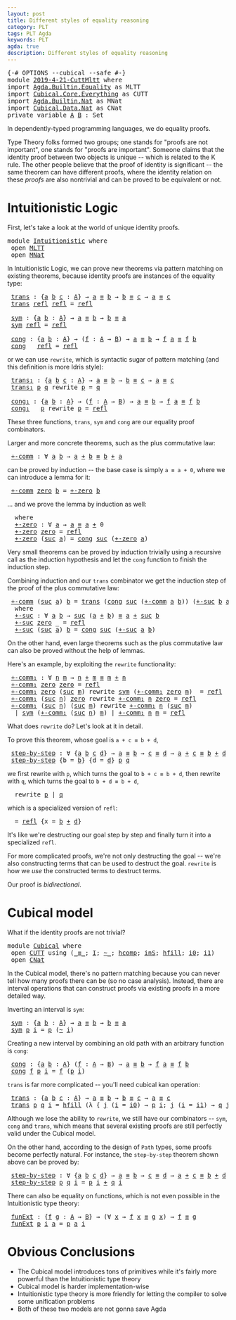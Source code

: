 ```yaml
---
layout: post
title: Different styles of equality reasoning
category: PLT
tags: PLT Agda
keywords: PLT
agda: true
description: Different styles of equality reasoning
---
```


<pre class="Agda"><a id="179" class="Symbol">{-#</a> <a id="183" class="Keyword">OPTIONS</a> <a id="191" class="Pragma">--cubical</a> <a id="201" class="Pragma">--safe</a> <a id="208" class="Symbol">#-}</a>
<a id="212" class="Keyword">module</a> <a id="219" href="" class="Module">2019-4-21-CuttMltt</a> <a id="238" class="Keyword">where</a>
<a id="244" class="Keyword">import</a> <a id="251" href="/lagda/Agda.Builtin.Equality.html" class="Module">Agda.Builtin.Equality</a> <a id="273" class="Symbol">as</a> <a id="276" class="Module">MLTT</a>
<a id="281" class="Keyword">import</a> <a id="288" href="/lagda/Cubical.Core.Everything.html" class="Module">Cubical.Core.Everything</a> <a id="312" class="Symbol">as</a> <a id="315" class="Module">CUTT</a>
<a id="320" class="Keyword">import</a> <a id="327" href="/lagda/Agda.Builtin.Nat.html" class="Module">Agda.Builtin.Nat</a> <a id="344" class="Symbol">as</a> <a id="347" class="Module">MNat</a>
<a id="352" class="Keyword">import</a> <a id="359" href="/lagda/Cubical.Data.Nat.html" class="Module">Cubical.Data.Nat</a> <a id="376" class="Symbol">as</a> <a id="379" class="Module">CNat</a>
<a id="384" class="Keyword">private</a> <a id="392" class="Keyword">variable</a> <a id="401" href="#401" class="Generalizable">A</a> <a id="403" href="#403" class="Generalizable">B</a> <a id="405" class="Symbol">:</a> <a id="407" class="PrimitiveType">Set</a>
</pre>
In dependently-typed programming languages, we do equality proofs.

Type Theory folks formed two groups; one stands for "proofs are not important",
one stands for "proofs are important".
Someone claims that the identity proof between two objects is unique -- which
is related to the K rule.
The other people believe that the proof of identity is significant -- the same
theorem can
have different proofs, where the identity relation on these *proofs* are also
nontrivial and can be proved to be equivalent or not.

# Intuitionistic Logic

First, let's take a look at the world of unique identity proofs.

<pre class="Agda"><a id="1025" class="Keyword">module</a> <a id="Intuitionistic"></a><a id="1032" href="#1032" class="Module">Intuitionistic</a> <a id="1047" class="Keyword">where</a>
 <a id="1054" class="Keyword">open</a> <a id="1059" href="/lagda/Agda.Builtin.Equality.html" class="Module">MLTT</a>
 <a id="1065" class="Keyword">open</a> <a id="1070" href="/lagda/Agda.Builtin.Nat.html" class="Module">MNat</a>
</pre>
In Intuitionistic Logic, we can prove new theorems via pattern matching on existing theorems,
because identity proofs are instances of the equality type:

<pre class="Agda"> <a id="Intuitionistic.trans"></a><a id="1240" href="#1240" class="Function">trans</a> <a id="1246" class="Symbol">:</a> <a id="1248" class="Symbol">{</a><a id="1249" href="#1249" class="Bound">a</a> <a id="1251" href="#1251" class="Bound">b</a> <a id="1253" href="#1253" class="Bound">c</a> <a id="1255" class="Symbol">:</a> <a id="1257" href="#401" class="Generalizable">A</a><a id="1258" class="Symbol">}</a> <a id="1260" class="Symbol">→</a> <a id="1262" href="#1249" class="Bound">a</a> <a id="1264" href="/lagda/Agda.Builtin.Equality.html#151" class="Datatype Operator">≡</a> <a id="1266" href="#1251" class="Bound">b</a> <a id="1268" class="Symbol">→</a> <a id="1270" href="#1251" class="Bound">b</a> <a id="1272" href="/lagda/Agda.Builtin.Equality.html#151" class="Datatype Operator">≡</a> <a id="1274" href="#1253" class="Bound">c</a> <a id="1276" class="Symbol">→</a> <a id="1278" href="#1249" class="Bound">a</a> <a id="1280" href="/lagda/Agda.Builtin.Equality.html#151" class="Datatype Operator">≡</a> <a id="1282" href="#1253" class="Bound">c</a>
 <a id="1285" href="#1240" class="Function">trans</a> <a id="1291" href="/lagda/Agda.Builtin.Equality.html#208" class="InductiveConstructor">refl</a> <a id="1296" href="/lagda/Agda.Builtin.Equality.html#208" class="InductiveConstructor">refl</a> <a id="1301" class="Symbol">=</a> <a id="1303" href="/lagda/Agda.Builtin.Equality.html#208" class="InductiveConstructor">refl</a>

 <a id="Intuitionistic.sym"></a><a id="1310" href="#1310" class="Function">sym</a> <a id="1314" class="Symbol">:</a> <a id="1316" class="Symbol">{</a><a id="1317" href="#1317" class="Bound">a</a> <a id="1319" href="#1319" class="Bound">b</a> <a id="1321" class="Symbol">:</a> <a id="1323" href="#401" class="Generalizable">A</a><a id="1324" class="Symbol">}</a> <a id="1326" class="Symbol">→</a> <a id="1328" href="#1317" class="Bound">a</a> <a id="1330" href="/lagda/Agda.Builtin.Equality.html#151" class="Datatype Operator">≡</a> <a id="1332" href="#1319" class="Bound">b</a> <a id="1334" class="Symbol">→</a> <a id="1336" href="#1319" class="Bound">b</a> <a id="1338" href="/lagda/Agda.Builtin.Equality.html#151" class="Datatype Operator">≡</a> <a id="1340" href="#1317" class="Bound">a</a>
 <a id="1343" href="#1310" class="Function">sym</a> <a id="1347" href="/lagda/Agda.Builtin.Equality.html#208" class="InductiveConstructor">refl</a> <a id="1352" class="Symbol">=</a> <a id="1354" href="/lagda/Agda.Builtin.Equality.html#208" class="InductiveConstructor">refl</a>

 <a id="Intuitionistic.cong"></a><a id="1361" href="#1361" class="Function">cong</a> <a id="1366" class="Symbol">:</a> <a id="1368" class="Symbol">{</a><a id="1369" href="#1369" class="Bound">a</a> <a id="1371" href="#1371" class="Bound">b</a> <a id="1373" class="Symbol">:</a> <a id="1375" href="#401" class="Generalizable">A</a><a id="1376" class="Symbol">}</a> <a id="1378" class="Symbol">→</a> <a id="1380" class="Symbol">(</a><a id="1381" href="#1381" class="Bound">f</a> <a id="1383" class="Symbol">:</a> <a id="1385" href="#401" class="Generalizable">A</a> <a id="1387" class="Symbol">→</a> <a id="1389" href="#403" class="Generalizable">B</a><a id="1390" class="Symbol">)</a> <a id="1392" class="Symbol">→</a> <a id="1394" href="#1369" class="Bound">a</a> <a id="1396" href="/lagda/Agda.Builtin.Equality.html#151" class="Datatype Operator">≡</a> <a id="1398" href="#1371" class="Bound">b</a> <a id="1400" class="Symbol">→</a> <a id="1402" href="#1381" class="Bound">f</a> <a id="1404" href="#1369" class="Bound">a</a> <a id="1406" href="/lagda/Agda.Builtin.Equality.html#151" class="Datatype Operator">≡</a> <a id="1408" href="#1381" class="Bound">f</a> <a id="1410" href="#1371" class="Bound">b</a>
 <a id="1413" href="#1361" class="Function">cong</a> <a id="1418" class="Symbol">_</a> <a id="1420" href="/lagda/Agda.Builtin.Equality.html#208" class="InductiveConstructor">refl</a> <a id="1425" class="Symbol">=</a> <a id="1427" href="/lagda/Agda.Builtin.Equality.html#208" class="InductiveConstructor">refl</a>
</pre>
or we can use `rewrite`, which is syntactic sugar of pattern matching
(and this definition is more Idris style):

<pre class="Agda"> <a id="Intuitionistic.trans₁"></a><a id="1556" href="#1556" class="Function">trans₁</a> <a id="1563" class="Symbol">:</a> <a id="1565" class="Symbol">{</a><a id="1566" href="#1566" class="Bound">a</a> <a id="1568" href="#1568" class="Bound">b</a> <a id="1570" href="#1570" class="Bound">c</a> <a id="1572" class="Symbol">:</a> <a id="1574" href="#401" class="Generalizable">A</a><a id="1575" class="Symbol">}</a> <a id="1577" class="Symbol">→</a> <a id="1579" href="#1566" class="Bound">a</a> <a id="1581" href="/lagda/Agda.Builtin.Equality.html#151" class="Datatype Operator">≡</a> <a id="1583" href="#1568" class="Bound">b</a> <a id="1585" class="Symbol">→</a> <a id="1587" href="#1568" class="Bound">b</a> <a id="1589" href="/lagda/Agda.Builtin.Equality.html#151" class="Datatype Operator">≡</a> <a id="1591" href="#1570" class="Bound">c</a> <a id="1593" class="Symbol">→</a> <a id="1595" href="#1566" class="Bound">a</a> <a id="1597" href="/lagda/Agda.Builtin.Equality.html#151" class="Datatype Operator">≡</a> <a id="1599" href="#1570" class="Bound">c</a>
 <a id="1602" href="#1556" class="Function">trans₁</a> <a id="1609" href="#1609" class="Bound">p</a> <a id="1611" href="#1611" class="Bound">q</a> <a id="1613" class="Keyword">rewrite</a> <a id="1621" href="#1609" class="Bound">p</a> <a id="1623" class="Symbol">=</a> <a id="1625" href="#1611" class="Bound">q</a>

 <a id="Intuitionistic.cong₁"></a><a id="1629" href="#1629" class="Function">cong₁</a> <a id="1635" class="Symbol">:</a> <a id="1637" class="Symbol">{</a><a id="1638" href="#1638" class="Bound">a</a> <a id="1640" href="#1640" class="Bound">b</a> <a id="1642" class="Symbol">:</a> <a id="1644" href="#401" class="Generalizable">A</a><a id="1645" class="Symbol">}</a> <a id="1647" class="Symbol">→</a> <a id="1649" class="Symbol">(</a><a id="1650" href="#1650" class="Bound">f</a> <a id="1652" class="Symbol">:</a> <a id="1654" href="#401" class="Generalizable">A</a> <a id="1656" class="Symbol">→</a> <a id="1658" href="#403" class="Generalizable">B</a><a id="1659" class="Symbol">)</a> <a id="1661" class="Symbol">→</a> <a id="1663" href="#1638" class="Bound">a</a> <a id="1665" href="/lagda/Agda.Builtin.Equality.html#151" class="Datatype Operator">≡</a> <a id="1667" href="#1640" class="Bound">b</a> <a id="1669" class="Symbol">→</a> <a id="1671" href="#1650" class="Bound">f</a> <a id="1673" href="#1638" class="Bound">a</a> <a id="1675" href="/lagda/Agda.Builtin.Equality.html#151" class="Datatype Operator">≡</a> <a id="1677" href="#1650" class="Bound">f</a> <a id="1679" href="#1640" class="Bound">b</a>
 <a id="1682" href="#1629" class="Function">cong₁</a> <a id="1688" class="Symbol">_</a> <a id="1690" href="#1690" class="Bound">p</a> <a id="1692" class="Keyword">rewrite</a> <a id="1700" href="#1690" class="Bound">p</a> <a id="1702" class="Symbol">=</a> <a id="1704" href="/lagda/Agda.Builtin.Equality.html#208" class="InductiveConstructor">refl</a>
</pre>
These three functions, `trans`, `sym` and `cong` are our equality proof
combinators.

Larger and more concrete theorems, such as the plus commutative law:

<pre class="Agda"> <a id="Intuitionistic.+-comm"></a><a id="1875" href="#1875" class="Function">+-comm</a> <a id="1882" class="Symbol">:</a> <a id="1884" class="Symbol">∀</a> <a id="1886" href="#1886" class="Bound">a</a> <a id="1888" href="#1888" class="Bound">b</a> <a id="1890" class="Symbol">→</a> <a id="1892" href="#1886" class="Bound">a</a> <a id="1894" href="/lagda/Agda.Builtin.Nat.html#325" class="Primitive Operator">+</a> <a id="1896" href="#1888" class="Bound">b</a> <a id="1898" href="/lagda/Agda.Builtin.Equality.html#151" class="Datatype Operator">≡</a> <a id="1900" href="#1888" class="Bound">b</a> <a id="1902" href="/lagda/Agda.Builtin.Nat.html#325" class="Primitive Operator">+</a> <a id="1904" href="#1886" class="Bound">a</a>
</pre>
can be proved by induction -- the base case is simply `a ≡ a + 0`,
where we can introduce a lemma for it:

<pre class="Agda"> <a id="2023" href="#1875" class="Function">+-comm</a> <a id="2030" href="/lagda/Agda.Builtin.Nat.html#210" class="InductiveConstructor">zero</a> <a id="2035" href="#2035" class="Bound">b</a> <a id="2037" class="Symbol">=</a> <a id="2039" href="#2117" class="Function">+-zero</a> <a id="2046" href="#2035" class="Bound">b</a>
</pre>
... and we prove the lemma by induction as well:

<pre class="Agda">  <a id="2109" class="Keyword">where</a>
  <a id="2117" href="#2117" class="Function">+-zero</a> <a id="2124" class="Symbol">:</a> <a id="2126" class="Symbol">∀</a> <a id="2128" href="#2128" class="Bound">a</a> <a id="2130" class="Symbol">→</a> <a id="2132" href="#2128" class="Bound">a</a> <a id="2134" href="/lagda/Agda.Builtin.Equality.html#151" class="Datatype Operator">≡</a> <a id="2136" href="#2128" class="Bound">a</a> <a id="2138" href="/lagda/Agda.Builtin.Nat.html#325" class="Primitive Operator">+</a> <a id="2140" class="Number">0</a>
  <a id="2144" href="#2117" class="Function">+-zero</a> <a id="2151" href="/lagda/Agda.Builtin.Nat.html#210" class="InductiveConstructor">zero</a> <a id="2156" class="Symbol">=</a> <a id="2158" href="/lagda/Agda.Builtin.Equality.html#208" class="InductiveConstructor">refl</a>
  <a id="2165" href="#2117" class="Function">+-zero</a> <a id="2172" class="Symbol">(</a><a id="2173" href="/lagda/Agda.Builtin.Nat.html#223" class="InductiveConstructor">suc</a> <a id="2177" href="#2177" class="Bound">a</a><a id="2178" class="Symbol">)</a> <a id="2180" class="Symbol">=</a> <a id="2182" href="#1361" class="Function">cong</a> <a id="2187" href="/lagda/Agda.Builtin.Nat.html#223" class="InductiveConstructor">suc</a> <a id="2191" class="Symbol">(</a><a id="2192" href="#2117" class="Function">+-zero</a> <a id="2199" href="#2177" class="Bound">a</a><a id="2200" class="Symbol">)</a>
</pre>
Very small theorems can be proved by induction trivially using
a recursive call as the induction hypothesis and let the `cong`
function to finish the induction step.

Combining induction and our `trans` combinator we get the induction
step of the proof of the plus commutative law:

<pre class="Agda"> <a id="2495" href="#1875" class="Function">+-comm</a> <a id="2502" class="Symbol">(</a><a id="2503" href="/lagda/Agda.Builtin.Nat.html#223" class="InductiveConstructor">suc</a> <a id="2507" href="#2507" class="Bound">a</a><a id="2508" class="Symbol">)</a> <a id="2510" href="#2510" class="Bound">b</a> <a id="2512" class="Symbol">=</a> <a id="2514" href="#1240" class="Function">trans</a> <a id="2520" class="Symbol">(</a><a id="2521" href="#1361" class="Function">cong</a> <a id="2526" href="/lagda/Agda.Builtin.Nat.html#223" class="InductiveConstructor">suc</a> <a id="2530" class="Symbol">(</a><a id="2531" href="#1875" class="Function">+-comm</a> <a id="2538" href="#2507" class="Bound">a</a> <a id="2540" href="#2510" class="Bound">b</a><a id="2541" class="Symbol">))</a> <a id="2544" class="Symbol">(</a><a id="2545" href="#2566" class="Function">+-suc</a> <a id="2551" href="#2510" class="Bound">b</a> <a id="2553" href="#2507" class="Bound">a</a><a id="2554" class="Symbol">)</a>
  <a id="2558" class="Keyword">where</a>
  <a id="2566" href="#2566" class="Function">+-suc</a> <a id="2572" class="Symbol">:</a> <a id="2574" class="Symbol">∀</a> <a id="2576" href="#2576" class="Bound">a</a> <a id="2578" href="#2578" class="Bound">b</a> <a id="2580" class="Symbol">→</a> <a id="2582" href="/lagda/Agda.Builtin.Nat.html#223" class="InductiveConstructor">suc</a> <a id="2586" class="Symbol">(</a><a id="2587" href="#2576" class="Bound">a</a> <a id="2589" href="/lagda/Agda.Builtin.Nat.html#325" class="Primitive Operator">+</a> <a id="2591" href="#2578" class="Bound">b</a><a id="2592" class="Symbol">)</a> <a id="2594" href="/lagda/Agda.Builtin.Equality.html#151" class="Datatype Operator">≡</a> <a id="2596" href="#2576" class="Bound">a</a> <a id="2598" href="/lagda/Agda.Builtin.Nat.html#325" class="Primitive Operator">+</a> <a id="2600" href="/lagda/Agda.Builtin.Nat.html#223" class="InductiveConstructor">suc</a> <a id="2604" href="#2578" class="Bound">b</a>
  <a id="2608" href="#2566" class="Function">+-suc</a> <a id="2614" href="/lagda/Agda.Builtin.Nat.html#210" class="InductiveConstructor">zero</a> <a id="2619" class="Symbol">_</a> <a id="2621" class="Symbol">=</a> <a id="2623" href="/lagda/Agda.Builtin.Equality.html#208" class="InductiveConstructor">refl</a>
  <a id="2630" href="#2566" class="Function">+-suc</a> <a id="2636" class="Symbol">(</a><a id="2637" href="/lagda/Agda.Builtin.Nat.html#223" class="InductiveConstructor">suc</a> <a id="2641" href="#2641" class="Bound">a</a><a id="2642" class="Symbol">)</a> <a id="2644" href="#2644" class="Bound">b</a> <a id="2646" class="Symbol">=</a> <a id="2648" href="#1361" class="Function">cong</a> <a id="2653" href="/lagda/Agda.Builtin.Nat.html#223" class="InductiveConstructor">suc</a> <a id="2657" class="Symbol">(</a><a id="2658" href="#2566" class="Function">+-suc</a> <a id="2664" href="#2641" class="Bound">a</a> <a id="2666" href="#2644" class="Bound">b</a><a id="2667" class="Symbol">)</a>
</pre>
On the other hand, even large theorems such as the plus commutative law
can also be proved without the help of lemmas.

Here's an example, by exploiting the `rewrite` functionality:

<pre class="Agda"> <a id="Intuitionistic.+-comm₁"></a><a id="2862" href="#2862" class="Function">+-comm₁</a> <a id="2870" class="Symbol">:</a> <a id="2872" class="Symbol">∀</a> <a id="2874" href="#2874" class="Bound">n</a> <a id="2876" href="#2876" class="Bound">m</a> <a id="2878" class="Symbol">→</a> <a id="2880" href="#2874" class="Bound">n</a> <a id="2882" href="/lagda/Agda.Builtin.Nat.html#325" class="Primitive Operator">+</a> <a id="2884" href="#2876" class="Bound">m</a> <a id="2886" href="/lagda/Agda.Builtin.Equality.html#151" class="Datatype Operator">≡</a> <a id="2888" href="#2876" class="Bound">m</a> <a id="2890" href="/lagda/Agda.Builtin.Nat.html#325" class="Primitive Operator">+</a> <a id="2892" href="#2874" class="Bound">n</a>
 <a id="2895" href="#2862" class="Function">+-comm₁</a> <a id="2903" href="/lagda/Agda.Builtin.Nat.html#210" class="InductiveConstructor">zero</a> <a id="2908" href="/lagda/Agda.Builtin.Nat.html#210" class="InductiveConstructor">zero</a> <a id="2913" class="Symbol">=</a> <a id="2915" href="/lagda/Agda.Builtin.Equality.html#208" class="InductiveConstructor">refl</a>
 <a id="2921" href="#2862" class="Function">+-comm₁</a> <a id="2929" href="/lagda/Agda.Builtin.Nat.html#210" class="InductiveConstructor">zero</a> <a id="2934" class="Symbol">(</a><a id="2935" href="/lagda/Agda.Builtin.Nat.html#223" class="InductiveConstructor">suc</a> <a id="2939" href="#2939" class="Bound">m</a><a id="2940" class="Symbol">)</a> <a id="2942" class="Keyword">rewrite</a> <a id="2950" href="#1310" class="Function">sym</a> <a id="2954" class="Symbol">(</a><a id="2955" href="#2862" class="Function">+-comm₁</a> <a id="2963" href="/lagda/Agda.Builtin.Nat.html#210" class="InductiveConstructor">zero</a> <a id="2968" href="#2939" class="Bound">m</a><a id="2969" class="Symbol">)</a>  <a id="2972" class="Symbol">=</a> <a id="2974" href="/lagda/Agda.Builtin.Equality.html#208" class="InductiveConstructor">refl</a>
 <a id="2980" href="#2862" class="Function">+-comm₁</a> <a id="2988" class="Symbol">(</a><a id="2989" href="/lagda/Agda.Builtin.Nat.html#223" class="InductiveConstructor">suc</a> <a id="2993" href="#2993" class="Bound">n</a><a id="2994" class="Symbol">)</a> <a id="2996" href="/lagda/Agda.Builtin.Nat.html#210" class="InductiveConstructor">zero</a> <a id="3001" class="Keyword">rewrite</a> <a id="3009" href="#2862" class="Function">+-comm₁</a> <a id="3017" href="#2993" class="Bound">n</a> <a id="3019" href="/lagda/Agda.Builtin.Nat.html#210" class="InductiveConstructor">zero</a> <a id="3024" class="Symbol">=</a> <a id="3026" href="/lagda/Agda.Builtin.Equality.html#208" class="InductiveConstructor">refl</a>
 <a id="3032" href="#2862" class="Function">+-comm₁</a> <a id="3040" class="Symbol">(</a><a id="3041" href="/lagda/Agda.Builtin.Nat.html#223" class="InductiveConstructor">suc</a> <a id="3045" href="#3045" class="Bound">n</a><a id="3046" class="Symbol">)</a> <a id="3048" class="Symbol">(</a><a id="3049" href="/lagda/Agda.Builtin.Nat.html#223" class="InductiveConstructor">suc</a> <a id="3053" href="#3053" class="Bound">m</a><a id="3054" class="Symbol">)</a> <a id="3056" class="Keyword">rewrite</a> <a id="3064" href="#2862" class="Function">+-comm₁</a> <a id="3072" href="#3045" class="Bound">n</a> <a id="3074" class="Symbol">(</a><a id="3075" href="/lagda/Agda.Builtin.Nat.html#223" class="InductiveConstructor">suc</a> <a id="3079" href="#3053" class="Bound">m</a><a id="3080" class="Symbol">)</a>
  <a id="3084" class="Symbol">|</a> <a id="3086" href="#1310" class="Function">sym</a> <a id="3090" class="Symbol">(</a><a id="3091" href="#2862" class="Function">+-comm₁</a> <a id="3099" class="Symbol">(</a><a id="3100" href="/lagda/Agda.Builtin.Nat.html#223" class="InductiveConstructor">suc</a> <a id="3104" href="#3045" class="Bound">n</a><a id="3105" class="Symbol">)</a> <a id="3107" href="#3053" class="Bound">m</a><a id="3108" class="Symbol">)</a> <a id="3110" class="Symbol">|</a> <a id="3112" href="#2862" class="Function">+-comm₁</a> <a id="3120" href="#3045" class="Bound">n</a> <a id="3122" href="#3053" class="Bound">m</a> <a id="3124" class="Symbol">=</a> <a id="3126" href="/lagda/Agda.Builtin.Equality.html#208" class="InductiveConstructor">refl</a>
</pre>
What does `rewrite` do?
Let's look at it in detail.

To prove this theorem, whose goal is `a + c ≡ b + d`,

<pre class="Agda"> <a id="Intuitionistic.step-by-step"></a><a id="3249" href="#3249" class="Function">step-by-step</a> <a id="3262" class="Symbol">:</a> <a id="3264" class="Symbol">∀</a> <a id="3266" class="Symbol">{</a><a id="3267" href="#3267" class="Bound">a</a> <a id="3269" href="#3269" class="Bound">b</a> <a id="3271" href="#3271" class="Bound">c</a> <a id="3273" href="#3273" class="Bound">d</a><a id="3274" class="Symbol">}</a> <a id="3276" class="Symbol">→</a> <a id="3278" href="#3267" class="Bound">a</a> <a id="3280" href="/lagda/Agda.Builtin.Equality.html#151" class="Datatype Operator">≡</a> <a id="3282" href="#3269" class="Bound">b</a> <a id="3284" class="Symbol">→</a> <a id="3286" href="#3271" class="Bound">c</a> <a id="3288" href="/lagda/Agda.Builtin.Equality.html#151" class="Datatype Operator">≡</a> <a id="3290" href="#3273" class="Bound">d</a> <a id="3292" class="Symbol">→</a> <a id="3294" href="#3267" class="Bound">a</a> <a id="3296" href="/lagda/Agda.Builtin.Nat.html#325" class="Primitive Operator">+</a> <a id="3298" href="#3271" class="Bound">c</a> <a id="3300" href="/lagda/Agda.Builtin.Equality.html#151" class="Datatype Operator">≡</a> <a id="3302" href="#3269" class="Bound">b</a> <a id="3304" href="/lagda/Agda.Builtin.Nat.html#325" class="Primitive Operator">+</a> <a id="3306" href="#3273" class="Bound">d</a>
 <a id="3309" href="#3249" class="Function">step-by-step</a> <a id="3322" class="Symbol">{</a><a id="3323" class="Argument">b</a> <a id="3325" class="Symbol">=</a> <a id="3327" href="#3327" class="Bound">b</a><a id="3328" class="Symbol">}</a> <a id="3330" class="Symbol">{</a><a id="3331" class="Argument">d</a> <a id="3333" class="Symbol">=</a> <a id="3335" href="#3335" class="Bound">d</a><a id="3336" class="Symbol">}</a> <a id="3338" href="#3338" class="Bound">p</a> <a id="3340" href="#3340" class="Bound">q</a>
</pre>
we first rewrite with `p`, which turns the goal to `b + c ≡ b + d`,
then rewrite with `q`, which turns the goal to `b + d ≡ b + d`,

<pre class="Agda">  <a id="3486" class="Keyword">rewrite</a> <a id="3494" href="#3338" class="Bound">p</a> <a id="3496" class="Symbol">|</a> <a id="3498" href="#3340" class="Bound">q</a>
</pre>
which is a specialized version of `refl`:

<pre class="Agda">  <a id="3554" class="Symbol">=</a> <a id="3556" href="/lagda/Agda.Builtin.Equality.html#208" class="InductiveConstructor">refl</a> <a id="3561" class="Symbol">{</a><a id="3562" class="Argument">x</a> <a id="3564" class="Symbol">=</a> <a id="3566" href="#3327" class="Bound">b</a> <a id="3568" href="/lagda/Agda.Builtin.Nat.html#325" class="Primitive Operator">+</a> <a id="3570" href="#3335" class="Bound">d</a><a id="3571" class="Symbol">}</a>
</pre>
It's like we're destructing our goal step by step and finally turn it into a specialized `refl`.

For more complicated proofs, we're not only destructing the goal -- we're also constructing
terms that can be used to destruct the goal.
`rewrite` is how we *use* the constructed terms to destruct terms.

Our proof is *bidirectional*.

# Cubical model

What if the identity proofs are not trivial?

<pre class="Agda"><a id="3979" class="Keyword">module</a> <a id="Cubical"></a><a id="3986" href="#3986" class="Module">Cubical</a> <a id="3994" class="Keyword">where</a>
 <a id="4001" class="Keyword">open</a> <a id="4006" href="/lagda/Cubical.Core.Everything.html" class="Module">CUTT</a> <a id="4011" class="Keyword">using</a> <a id="4017" class="Symbol">(</a><a id="4018" href="/lagda/Agda.Builtin.Cubical.Path.html#381" class="Function Operator">_≡_</a><a id="4021" class="Symbol">;</a> <a id="4023" href="/lagda/Agda.Primitive.Cubical.html#101" class="Datatype">I</a><a id="4024" class="Symbol">;</a> <a id="4026" href="/lagda/Cubical.Core.Primitives.html#549" class="Primitive">~_</a><a id="4028" class="Symbol">;</a> <a id="4030" href="/lagda/Cubical.Core.Primitives.html#667" class="Primitive">hcomp</a><a id="4035" class="Symbol">;</a> <a id="4037" href="/lagda/Agda.Builtin.Cubical.Sub.html#216" class="Postulate">inS</a><a id="4040" class="Symbol">;</a> <a id="4042" href="/lagda/Cubical.Core.Primitives.html#4544" class="Function">hfill</a><a id="4047" class="Symbol">;</a> <a id="4049" href="/lagda/Agda.Primitive.Cubical.html#143" class="InductiveConstructor">i0</a><a id="4051" class="Symbol">;</a> <a id="4053" href="/lagda/Agda.Primitive.Cubical.html#171" class="InductiveConstructor">i1</a><a id="4055" class="Symbol">)</a>
 <a id="4058" class="Keyword">open</a> <a id="4063" href="/lagda/Cubical.Data.Nat.html" class="Module">CNat</a>
</pre>
In the Cubical model, there's no pattern matching because you can never tell
how many proofs there can be (so no case analysis).
Instead, there are interval operations that can construct proofs via existing proofs
in a more detailed way.

Inverting an interval is `sym`:

<pre class="Agda"> <a id="Cubical.sym"></a><a id="4350" href="#4350" class="Function">sym</a> <a id="4354" class="Symbol">:</a> <a id="4356" class="Symbol">{</a><a id="4357" href="#4357" class="Bound">a</a> <a id="4359" href="#4359" class="Bound">b</a> <a id="4361" class="Symbol">:</a> <a id="4363" href="#401" class="Generalizable">A</a><a id="4364" class="Symbol">}</a> <a id="4366" class="Symbol">→</a> <a id="4368" href="#4357" class="Bound">a</a> <a id="4370" href="/lagda/Agda.Builtin.Cubical.Path.html#381" class="Function Operator">≡</a> <a id="4372" href="#4359" class="Bound">b</a> <a id="4374" class="Symbol">→</a> <a id="4376" href="#4359" class="Bound">b</a> <a id="4378" href="/lagda/Agda.Builtin.Cubical.Path.html#381" class="Function Operator">≡</a> <a id="4380" href="#4357" class="Bound">a</a>
 <a id="4383" href="#4350" class="Function">sym</a> <a id="4387" href="#4387" class="Bound">p</a> <a id="4389" href="#4389" class="Bound">i</a> <a id="4391" class="Symbol">=</a> <a id="4393" href="#4387" class="Bound">p</a> <a id="4395" class="Symbol">(</a><a id="4396" href="/lagda/Cubical.Core.Primitives.html#549" class="Primitive Operator">~</a> <a id="4398" href="#4389" class="Bound">i</a><a id="4399" class="Symbol">)</a>
</pre>
Creating a new interval by combining an old path with an arbitrary function
is `cong`:

<pre class="Agda"> <a id="Cubical.cong"></a><a id="4499" href="#4499" class="Function">cong</a> <a id="4504" class="Symbol">:</a> <a id="4506" class="Symbol">{</a><a id="4507" href="#4507" class="Bound">a</a> <a id="4509" href="#4509" class="Bound">b</a> <a id="4511" class="Symbol">:</a> <a id="4513" href="#401" class="Generalizable">A</a><a id="4514" class="Symbol">}</a> <a id="4516" class="Symbol">(</a><a id="4517" href="#4517" class="Bound">f</a> <a id="4519" class="Symbol">:</a> <a id="4521" href="#401" class="Generalizable">A</a> <a id="4523" class="Symbol">→</a> <a id="4525" href="#403" class="Generalizable">B</a><a id="4526" class="Symbol">)</a> <a id="4528" class="Symbol">→</a> <a id="4530" href="#4507" class="Bound">a</a> <a id="4532" href="/lagda/Agda.Builtin.Cubical.Path.html#381" class="Function Operator">≡</a> <a id="4534" href="#4509" class="Bound">b</a> <a id="4536" class="Symbol">→</a> <a id="4538" href="#4517" class="Bound">f</a> <a id="4540" href="#4507" class="Bound">a</a> <a id="4542" href="/lagda/Agda.Builtin.Cubical.Path.html#381" class="Function Operator">≡</a> <a id="4544" href="#4517" class="Bound">f</a> <a id="4546" href="#4509" class="Bound">b</a>
 <a id="4549" href="#4499" class="Function">cong</a> <a id="4554" href="#4554" class="Bound">f</a> <a id="4556" href="#4556" class="Bound">p</a> <a id="4558" href="#4558" class="Bound">i</a> <a id="4560" class="Symbol">=</a> <a id="4562" href="#4554" class="Bound">f</a> <a id="4564" class="Symbol">(</a><a id="4565" href="#4556" class="Bound">p</a> <a id="4567" href="#4558" class="Bound">i</a><a id="4568" class="Symbol">)</a>
</pre>
`trans` is far more complicated -- you'll need cubical kan operation:

<pre class="Agda"> <a id="Cubical.trans"></a><a id="4651" href="#4651" class="Function">trans</a> <a id="4657" class="Symbol">:</a> <a id="4659" class="Symbol">{</a><a id="4660" href="#4660" class="Bound">a</a> <a id="4662" href="#4662" class="Bound">b</a> <a id="4664" href="#4664" class="Bound">c</a> <a id="4666" class="Symbol">:</a> <a id="4668" href="#401" class="Generalizable">A</a><a id="4669" class="Symbol">}</a> <a id="4671" class="Symbol">→</a> <a id="4673" href="#4660" class="Bound">a</a> <a id="4675" href="/lagda/Agda.Builtin.Cubical.Path.html#381" class="Function Operator">≡</a> <a id="4677" href="#4662" class="Bound">b</a> <a id="4679" class="Symbol">→</a> <a id="4681" href="#4662" class="Bound">b</a> <a id="4683" href="/lagda/Agda.Builtin.Cubical.Path.html#381" class="Function Operator">≡</a> <a id="4685" href="#4664" class="Bound">c</a> <a id="4687" class="Symbol">→</a> <a id="4689" href="#4660" class="Bound">a</a> <a id="4691" href="/lagda/Agda.Builtin.Cubical.Path.html#381" class="Function Operator">≡</a> <a id="4693" href="#4664" class="Bound">c</a>
 <a id="4696" href="#4651" class="Function">trans</a> <a id="4702" href="#4702" class="Bound">p</a> <a id="4704" href="#4704" class="Bound">q</a> <a id="4706" href="#4706" class="Bound">i</a> <a id="4708" class="Symbol">=</a> <a id="4710" href="/lagda/Cubical.Core.Primitives.html#4544" class="Function">hfill</a> <a id="4716" class="Symbol">(λ</a> <a id="4719" class="Symbol">{</a> <a id="4721" href="#4721" class="Bound">j</a> <a id="4723" class="Symbol">(</a><a id="4724" href="#4706" class="Bound">i</a> <a id="4726" class="Symbol">=</a> <a id="4728" href="/lagda/Agda.Primitive.Cubical.html#143" class="InductiveConstructor">i0</a><a id="4730" class="Symbol">)</a> <a id="4732" class="Symbol">→</a> <a id="4734" href="#4702" class="Bound">p</a> <a id="4736" href="#4706" class="Bound">i</a><a id="4737" class="Symbol">;</a> <a id="4739" href="#4739" class="Bound">j</a> <a id="4741" class="Symbol">(</a><a id="4742" href="#4706" class="Bound">i</a> <a id="4744" class="Symbol">=</a> <a id="4746" href="/lagda/Agda.Primitive.Cubical.html#171" class="InductiveConstructor">i1</a><a id="4748" class="Symbol">)</a> <a id="4750" class="Symbol">→</a> <a id="4752" href="#4704" class="Bound">q</a> <a id="4754" href="#4739" class="Bound">j</a><a id="4755" class="Symbol">})</a> <a id="4758" class="Symbol">(</a><a id="4759" href="/lagda/Agda.Builtin.Cubical.Sub.html#216" class="Postulate">inS</a> <a id="4763" class="Symbol">(</a><a id="4764" href="#4702" class="Bound">p</a> <a id="4766" href="#4706" class="Bound">i</a><a id="4767" class="Symbol">))</a> <a id="4770" href="#4706" class="Bound">i</a>
</pre>
Although we lose the ability to `rewrite`, we still have our combinators -- `sym`, `cong` and `trans`,
which means that several existing proofs are still perfectly valid under the Cubical model.

On the other hand, according to the design of `Path` types, some proofs become perfectly
natural. For instance, the `step-by-step` theorem shown above can be proved by:

<pre class="Agda"> <a id="Cubical.step-by-step"></a><a id="5148" href="#5148" class="Function">step-by-step</a> <a id="5161" class="Symbol">:</a> <a id="5163" class="Symbol">∀</a> <a id="5165" class="Symbol">{</a><a id="5166" href="#5166" class="Bound">a</a> <a id="5168" href="#5168" class="Bound">b</a> <a id="5170" href="#5170" class="Bound">c</a> <a id="5172" href="#5172" class="Bound">d</a><a id="5173" class="Symbol">}</a> <a id="5175" class="Symbol">→</a> <a id="5177" href="#5166" class="Bound">a</a> <a id="5179" href="/lagda/Agda.Builtin.Cubical.Path.html#381" class="Function Operator">≡</a> <a id="5181" href="#5168" class="Bound">b</a> <a id="5183" class="Symbol">→</a> <a id="5185" href="#5170" class="Bound">c</a> <a id="5187" href="/lagda/Agda.Builtin.Cubical.Path.html#381" class="Function Operator">≡</a> <a id="5189" href="#5172" class="Bound">d</a> <a id="5191" class="Symbol">→</a> <a id="5193" href="#5166" class="Bound">a</a> <a id="5195" href="/lagda/Agda.Builtin.Nat.html#325" class="Primitive Operator">+</a> <a id="5197" href="#5170" class="Bound">c</a> <a id="5199" href="/lagda/Agda.Builtin.Cubical.Path.html#381" class="Function Operator">≡</a> <a id="5201" href="#5168" class="Bound">b</a> <a id="5203" href="/lagda/Agda.Builtin.Nat.html#325" class="Primitive Operator">+</a> <a id="5205" href="#5172" class="Bound">d</a>
 <a id="5208" href="#5148" class="Function">step-by-step</a> <a id="5221" href="#5221" class="Bound">p</a> <a id="5223" href="#5223" class="Bound">q</a> <a id="5225" href="#5225" class="Bound">i</a> <a id="5227" class="Symbol">=</a> <a id="5229" href="#5221" class="Bound">p</a> <a id="5231" href="#5225" class="Bound">i</a> <a id="5233" href="/lagda/Agda.Builtin.Nat.html#325" class="Primitive Operator">+</a> <a id="5235" href="#5223" class="Bound">q</a> <a id="5237" href="#5225" class="Bound">i</a>
</pre>
There can also be equality on functions, which is not even possible in the
Intuitionistic type theory:

<pre class="Agda"> <a id="Cubical.funExt"></a><a id="5353" href="#5353" class="Function">funExt</a> <a id="5360" class="Symbol">:</a> <a id="5362" class="Symbol">{</a><a id="5363" href="#5363" class="Bound">f</a> <a id="5365" href="#5365" class="Bound">g</a> <a id="5367" class="Symbol">:</a> <a id="5369" href="#401" class="Generalizable">A</a> <a id="5371" class="Symbol">→</a> <a id="5373" href="#403" class="Generalizable">B</a><a id="5374" class="Symbol">}</a> <a id="5376" class="Symbol">→</a> <a id="5378" class="Symbol">(∀</a> <a id="5381" href="#5381" class="Bound">x</a> <a id="5383" class="Symbol">→</a> <a id="5385" href="#5363" class="Bound">f</a> <a id="5387" href="#5381" class="Bound">x</a> <a id="5389" href="/lagda/Agda.Builtin.Cubical.Path.html#381" class="Function Operator">≡</a> <a id="5391" href="#5365" class="Bound">g</a> <a id="5393" href="#5381" class="Bound">x</a><a id="5394" class="Symbol">)</a> <a id="5396" class="Symbol">→</a> <a id="5398" href="#5363" class="Bound">f</a> <a id="5400" href="/lagda/Agda.Builtin.Cubical.Path.html#381" class="Function Operator">≡</a> <a id="5402" href="#5365" class="Bound">g</a>
 <a id="5405" href="#5353" class="Function">funExt</a> <a id="5412" href="#5412" class="Bound">p</a> <a id="5414" href="#5414" class="Bound">i</a> <a id="5416" href="#5416" class="Bound">a</a> <a id="5418" class="Symbol">=</a> <a id="5420" href="#5412" class="Bound">p</a> <a id="5422" href="#5416" class="Bound">a</a> <a id="5424" href="#5414" class="Bound">i</a>
</pre>
# Obvious Conclusions

+ The Cubical model introduces tons of primitives while it's fairly more powerful
  than the Intuitionistic type theory
+ Cubical model is harder implementation-wise
+ Intuitionistic type theory is more friendly for letting the compiler to solve some
  unification problems
+ Both of these two models are not gonna save Agda
